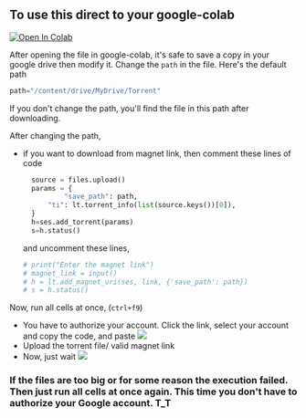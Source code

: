## To use this direct to your google-colab 


[![Open In Colab](https://colab.research.google.com/assets/colab-badge.svg)](https://colab.research.google.com/github/nayeem-17/Random-writeups/blob/master/torrent-to-drive/Torrenttodrive.ipynb)

After opening the file in google-colab, it's safe to save a copy in your google drive then modify it. Change the `path` in the file. Here's the default path
```python
path="/content/drive/MyDrive/Torrent"
```
If you don't change the path, you'll find the file in this path after downloading.

After changing the path, 
- if you want to download from magnet link, then comment these lines of code 
  ```python
    source = files.upload()
    params = {
            "save_path": path,
        "ti": lt.torrent_info(list(source.keys())[0]),
    }
    h=ses.add_torrent(params)
    s=h.status()
    ```
    and uncomment these lines,
    ```python
    # print("Enter the magnet link")
    # magnet_link = input()
    # h = lt.add_magnet_uri(ses, link, {'save_path': path})
    # s = h.status()
    ```
Now, run all cells at once, (`ctrl+f9`)     
- You have to authorize your account. Click the link, select your account and copy the code, and paste 
![](assets/auth.png)
- Upload the torrent file/ valid magnet link
- Now, just wait
![](assets/result.png)

### If the files are too big or for some reason the execution failed. Then just run all cells at once again. This time you don't have to authorize your Google account. T_T